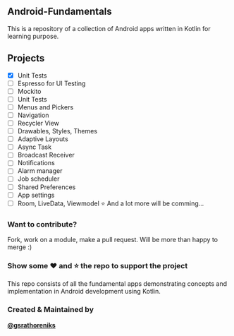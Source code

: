 ## Android-Fundamentals
This is a repository of a collection of Android apps written in Kotlin for learning purpose.

## Projects
- [x] Unit Tests
- [ ] Espresso for UI Testing
- [ ] Mockito
- [ ] Unit Tests
- [ ] Menus and Pickers
- [ ] Navigation
- [ ] Recycler View
- [ ] Drawables, Styles, Themes
- [ ] Adaptive Layouts
- [ ] Async Task
- [ ] Broadcast Receiver
- [ ] Notifications
- [ ] Alarm manager
- [ ] Job scheduler
- [ ] Shared Preferences
- [ ] App settings
- [ ] Room, LiveData, Viewmodel
⭐ And a lot more will be comming...

### Want to contribute?
Fork, work on a module, make a pull request. Will be more than happy to merge :)

### Show some ❤️ and ⭐ the repo to support the project
This repo consists of all the fundamental apps demonstrating concepts and implementation in Android development using Kotlin.

### Created & Maintained by
<b><a href="https://github.com/gsrathoreniks">@gsrathoreniks</a></b>
